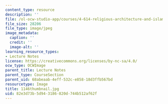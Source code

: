 ```yaml
---
content_type: resource
description: ''
file: /ol-ocw-studio-app/courses/4-614-religious-architecture-and-islamic-cultures-fall-2002/82e3d73b5d943186820d744b512af62f_1146thumbnail.jpg
file_size: 28206
file_type: image/jpeg
image_metadata:
  caption: ''
  credit: ''
  image-alt: ''
learning_resource_types:
- Lecture Notes
license: https://creativecommons.org/licenses/by-nc-sa/4.0/
ocw_type: OCWImage
parent_title: Lecture Notes
parent_type: CourseSection
parent_uid: 68abeaab-4eff-532c-e858-18d3ffb567bd
resourcetype: Image
title: 1146thumbnail.jpg
uid: 82e3d73b-5d94-3186-820d-744b512af62f
---
```

